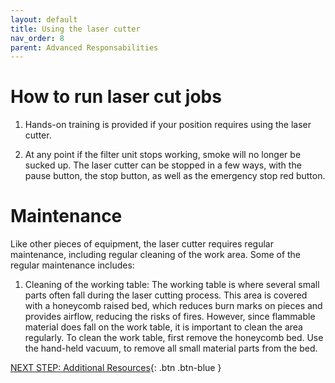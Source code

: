 ```yaml
---
layout: default
title: Using the laser cutter
nav_order: 8
parent: Advanced Responsabilities
---
```


# How to run laser cut jobs

1. Hands-on training is provided if your position requires using the laser cutter.

2. At any point if the filter unit stops working, smoke will no longer be sucked up. The laser cutter can be stopped in a few ways, with the pause button, the stop button, as well as the emergency stop red button. 

# Maintenance

Like other pieces of equipment, the laser cutter requires regular maintenance, including regular cleaning of the work area. Some of the regular maintenance includes:

1. Cleaning of the working table: The working table is where several small parts often fall during the laser cutting process. This area is covered with a honeycomb raised bed, which reduces burn marks on pieces and provides airflow, reducing the risks of fires. However, since flammable material does fall on the work table, it is important to clean the area regularly. To clean the work table, first remove the honeycomb bed. Use the hand-held vacuum, to remove all small material parts from the bed. 


 <script>  

    function toggle(input) {
        var x = document.getElementById(input);
        if (x.style.display === "none") {
            x.style.display = "block";
        } else {
            x.style.display = "none";
        }
    }
</script>

[NEXT STEP: Additional Resources](additional-resources.html){: .btn .btn-blue }
